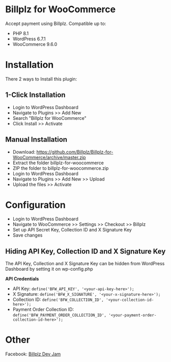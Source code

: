 # Billplz for WooCommerce

Accept payment using Billplz.
Compatible up to:
- PHP 8.1
- WordPress 6.7.1
- WooCommerce 9.6.0

# Installation

There 2 ways to Install this plugin:

## 1-Click Installation

* Login to WordPress Dashboard
* Navigate to Plugins >> Add New
* Search "Billplz for WooCommerce"
* Click Install >> Activate

## Manual Installation

* Download: https://github.com/Billplz/Billplz-for-WooCommerce/archive/master.zip
* Extract the folder billplz-for-woocommerce
* ZIP the folder to billplz-for-woocommerce.zip
* Login to WordPress Dashboard
* Navigate to Plugins >> Add New >> Upload
* Upload the files >> Activate


# Configuration

* Login to WordPress Dashboard
* Navigate to WooCommerce >> Settings >> Checkout >> Billplz
* Set up API Secret Key, Collection ID and X Signature Key
* Save changes

## Hiding API Key, Collection ID and X Signature Key

The API Key, Collection and X Signature Key can be hidden from WordPress Dashboard by setting it on wp-config.php

**API Credentials**
* API Key: `define('BFW_API_KEY', '<your-api-key-here>');`
* X Signature: `define('BFW_X_SIGNATURE', '<your-x-signature-here>');`
* Collection ID: `define('BFW_COLLECTION_ID', '<your-collection-id-here>');`
* Payment Order Collection ID: `define('BFW_PAYMENT_ORDER_COLLECTION_ID', '<your-payment-order-collection-id-here>');`

# Other

Facebook: [Billplz Dev Jam](https://www.facebook.com/groups/billplzdevjam/)
